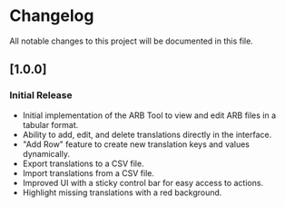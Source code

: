 # Changelog

All notable changes to this project will be documented in this file.

## [1.0.0]

### Initial Release

- Initial implementation of the ARB Tool to view and edit ARB files in a tabular format.
- Ability to add, edit, and delete translations directly in the interface.
- "Add Row" feature to create new translation keys and values dynamically.
- Export translations to a CSV file.
- Import translations from a CSV file.
- Improved UI with a sticky control bar for easy access to actions.
- Highlight missing translations with a red background.
